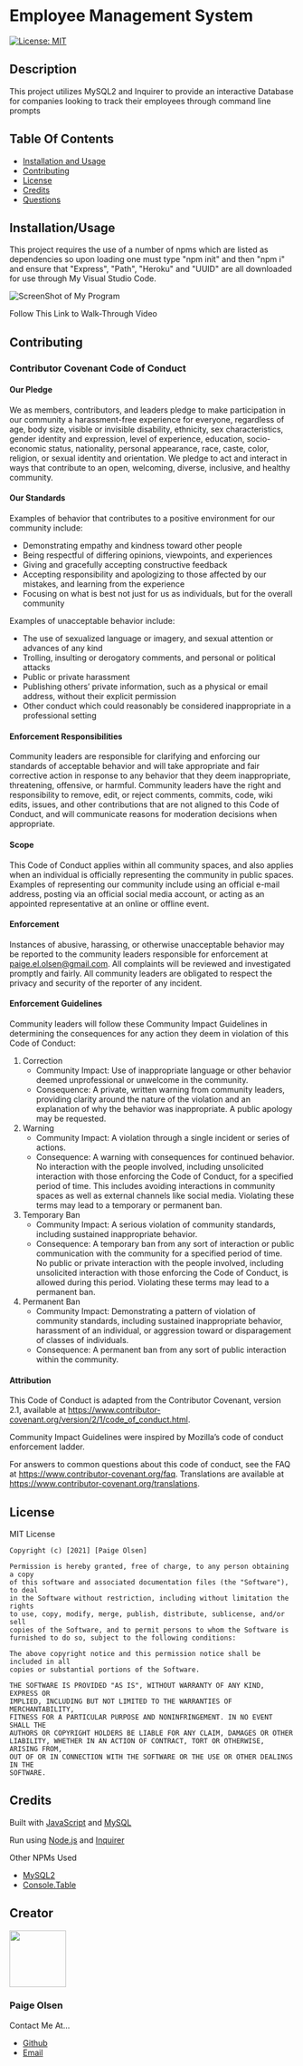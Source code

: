   # Employee Management System
  [![License: MIT](https://img.shields.io/badge/License-MIT-yellow.svg)](https://opensource.org/licenses/MIT)
  
  ## Description
  
This project utilizes MySQL2 and Inquirer to provide an interactive Database for companies looking to track their employees through command line prompts
  
  ## Table Of Contents
  
  - [Installation and Usage](#installation/usage)
  - [Contributing](#contributing)
  - [License](#license)
  - [Credits](#credits)
  - [Questions](#questions?)
  
  ## Installation/Usage
This project requires the use of a number of npms which are listed as dependencies so upon loading one must type "npm init" and then "npm i" and ensure that "Express", "Path", "Heroku" and "UUID" are all downloaded for use through My Visual Studio Code. 
  
  ![ScreenShot of My Program](./assets/screenshot_1.png)

  Follow This Link to Walk-Through Video

  ## Contributing
  
  ### Contributor Covenant Code of Conduct
  
  #### Our Pledge
  
  We as members, contributors, and leaders pledge to make participation in our community a harassment-free experience for everyone, regardless of age, body size, visible or invisible disability, ethnicity, sex characteristics, gender identity and expression, level of experience, education, socio-economic status,
  nationality, personal appearance, race, caste, color, religion, or sexual identity and orientation.
  We pledge to act and interact in ways that contribute to an open, welcoming, diverse, inclusive, and healthy community.
  
  #### Our Standards
  
  Examples of behavior that contributes to a positive environment for our community include:
  
  * Demonstrating empathy and kindness toward other people
  * Being respectful of differing opinions, viewpoints, and experiences
  * Giving and gracefully accepting constructive feedback
  * Accepting responsibility and apologizing to those affected by our mistakes,
  and learning from the experience
  * Focusing on what is best not just for us as individuals, but for the
  overall community
  
  Examples of unacceptable behavior include:
  
  * The use of sexualized language or imagery, and sexual attention or
  advances of any kind
  * Trolling, insulting or derogatory comments, and personal or political attacks
  * Public or private harassment
  * Publishing others’ private information, such as a physical or email
  address, without their explicit permission
  * Other conduct which could reasonably be considered inappropriate in a
  professional setting
  
  #### Enforcement Responsibilities
  
  Community leaders are responsible for clarifying and enforcing our standards of acceptable behavior and will take appropriate and fair corrective action in response to any behavior that they deem inappropriate, threatening, offensive, or harmful.
  Community leaders have the right and responsibility to remove, edit, or reject comments, commits, code, wiki edits, issues, and other contributions that are not aligned to this Code of Conduct, and will communicate reasons for moderation decisions when appropriate.
  
  #### Scope
  
  This Code of Conduct applies within all community spaces, and also applies when an individual is officially representing the community in public spaces. Examples of representing our community include using an official e-mail address, posting via an official social media account, or acting as an appointed representative at an online or offline event.
  
  #### Enforcement
  
  Instances of abusive, harassing, or otherwise unacceptable behavior may be reported to the community leaders responsible for enforcement at paige.el.olsen@gmail.com. All complaints will be reviewed and investigated promptly and fairly. All community leaders are obligated to respect the privacy and security of the reporter of any incident.
  
  #### Enforcement Guidelines
  
  Community leaders will follow these Community Impact Guidelines in determining the consequences for any action they deem in violation of this Code of Conduct:
  1. Correction
      - Community Impact: Use of inappropriate language or other behavior deemed unprofessional or unwelcome in the community.
      - Consequence: A private, written warning from community leaders, providing clarity around the nature of the violation and an explanation of why the behavior was inappropriate. A public apology may be requested.
  2. Warning
      - Community Impact: A violation through a single incident or series of actions.
      - Consequence: A warning with consequences for continued behavior. No interaction with the people involved, including unsolicited interaction with those enforcing the Code of Conduct, for a specified period of time. This includes avoiding interactions in community spaces as well as external channels like social media. Violating these terms may lead to a temporary or permanent ban.
  3. Temporary Ban
      - Community Impact: A serious violation of community standards, including sustained inappropriate behavior.
      - Consequence: A temporary ban from any sort of interaction or public communication with the community for a specified period of time. No public or private interaction with the people involved, including unsolicited interaction with those enforcing the Code of Conduct, is allowed during this period. Violating these terms may lead to a permanent ban.
  4. Permanent Ban
      - Community Impact: Demonstrating a pattern of violation of community standards, including sustained inappropriate behavior,  harassment of an individual, or aggression toward or disparagement of classes of individuals.
      - Consequence: A permanent ban from any sort of public interaction within the community.
  
  #### Attribution
  
  This Code of Conduct is adapted from the Contributor Covenant,
  version 2.1, available at
  https://www.contributor-covenant.org/version/2/1/code_of_conduct.html.
  
  Community Impact Guidelines were inspired by Mozilla’s code of conduct enforcement ladder.
  
  For answers to common questions about this code of conduct, see the FAQ at
  https://www.contributor-covenant.org/faq. Translations are available
  at https://www.contributor-covenant.org/translations.
  
  
  ## License
  
  MIT License

    Copyright (c) [2021] [Paige Olsen]
    
    Permission is hereby granted, free of charge, to any person obtaining a copy
    of this software and associated documentation files (the "Software"), to deal
    in the Software without restriction, including without limitation the rights
    to use, copy, modify, merge, publish, distribute, sublicense, and/or sell
    copies of the Software, and to permit persons to whom the Software is
    furnished to do so, subject to the following conditions:
    
    The above copyright notice and this permission notice shall be included in all
    copies or substantial portions of the Software.
    
    THE SOFTWARE IS PROVIDED "AS IS", WITHOUT WARRANTY OF ANY KIND, EXPRESS OR
    IMPLIED, INCLUDING BUT NOT LIMITED TO THE WARRANTIES OF MERCHANTABILITY,
    FITNESS FOR A PARTICULAR PURPOSE AND NONINFRINGEMENT. IN NO EVENT SHALL THE
    AUTHORS OR COPYRIGHT HOLDERS BE LIABLE FOR ANY CLAIM, DAMAGES OR OTHER
    LIABILITY, WHETHER IN AN ACTION OF CONTRACT, TORT OR OTHERWISE, ARISING FROM,
    OUT OF OR IN CONNECTION WITH THE SOFTWARE OR THE USE OR OTHER DEALINGS IN THE
    SOFTWARE.
  
  ## Credits
  Built with [JavaScript](https://www.javascript.com/) and [MySQL](https://www.mysql.com/)

  Run using [Node.js](https://nodejs.org/en/) and [Inquirer](https://www.npmjs.com/package/inquirer)


  Other NPMs Used
  - [MySQL2](https://www.npmjs.com/package/mysql2)
  - [Console.Table](https://www.npmjs.com/package/console.table)

  ## Creator
  
  <img src="./assets/cover_photo.jpg" width="100px"> <br>
  ### Paige Olsen

Contact Me At...

- [Github](https://github.com/POlsen-92)
- [Email](paige.el.olsen@gmail.com)

